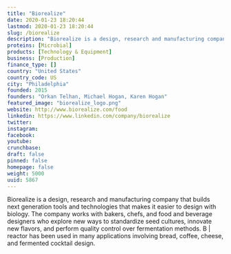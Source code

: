 ```yaml
---
title: "Biorealize"
date: 2020-01-23 18:20:44
lastmod: 2020-01-23 18:20:44
slug: /biorealize
description: "Biorealize is a design, research and manufacturing company that builds next generation tools and technologies that makes it easier to design with biology. The company works with bakers, chefs, and food and beverage designers who explore new ways to standardize seed cultures, innovate new flavors, and perform quality control over fermentation methods. B | reactor has been used in many applications involving bread, coffee, cheese, and fermented cocktail design."
proteins: [Microbial]
products: [Technology & Equipment]
business: [Production]
finance_type: []
country: "United States"
country_code: US
city: "Philadelphia"
founded: 2015
founders: "Orkan Telhan, Michael Hogan, Karen Hogan"
featured_image: "biorealize_logo.png"
website: http://www.biorealize.com/food
linkedin: https://www.linkedin.com/company/biorealize
twitter: 
instagram: 
facebook: 
youtube: 
crunchbase: 
draft: false
pinned: false
homepage: false
weight: 5000
uuid: 5867
---
```

Biorealize is a design, research and manufacturing company that builds next generation tools and technologies that makes it easier to design with biology. The company works with bakers, chefs, and food and beverage designers who explore new ways to standardize seed cultures, innovate new flavors, and perform quality control over fermentation methods. B | reactor has been used in many applications involving bread, coffee, cheese, and fermented cocktail design.
